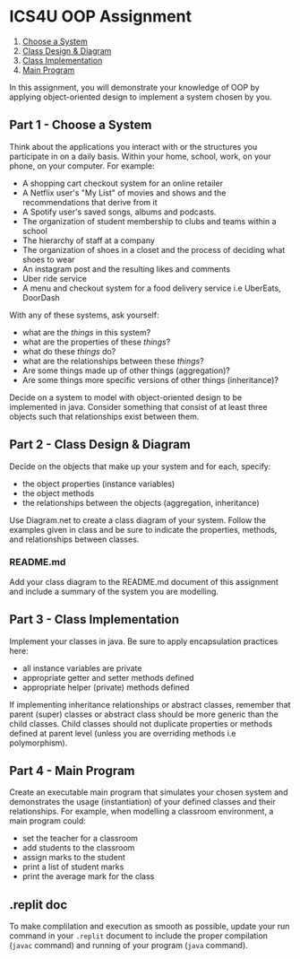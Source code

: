 # ICS4U OOP Assignment

1. [Choose a System](#part-1---choose-a-system) 
2. [Class Design & Diagram]() 
3. [Class Implementation]()
4. [Main Program]()

In this assignment, you will demonstrate your knowledge of OOP by applying object-oriented design to implement a system chosen by you.

## Part 1 - Choose a System
Think about the applications you interact with or the structures you participate in on a daily basis.  Within your home, school, work, on your phone, on your computer. For example:
* A shopping cart checkout system for an online retailer
* A Netflix user's "My List" of movies and shows and the recommendations that derive from it
* A Spotify user's saved songs, albums and podcasts.
* The organization of student membership to clubs and teams within a school
* The hierarchy of staff at a company
* The organization of shoes in a closet and the process of deciding what shoes to wear
* An instagram post and the resulting likes and comments 
* Uber ride service
* A menu and checkout system for a food delivery service i.e UberEats, DoorDash

With any of these systems, ask yourself:
* what are the *things* in this system?
* what are the properties of these *things*?
* what do these *things* do?
* what are the relationships between these *things*?
 * Are some things made up of other things (aggregation)?
 * Are some things more specific versions of other things (inheritance)?

Decide on a system to model with object-oriented design to be implemented in java. Consider something that consist of at least three objects such that relationships exist between them.

## Part 2 - Class Design & Diagram
Decide on the objects that make up your system and for each, specify:
* the object properties (instance variables)
* the object methods
* the relationships between the objects (aggregation, inheritance)

Use Diagram.net to create a class diagram of your system.  Follow the examples given in class and be sure to indicate the properties, methods, and relationships between classes.

### README.md
Add your class diagram to the README.md document of this assignment and include a summary of the system you are modelling.


## Part 3 - Class Implementation
Implement your classes in java.  Be sure to apply encapsulation practices here:
* all instance variables are private
* appropriate getter and setter methods defined
* appropriate helper (private) methods defined

If implementing inheritance relationships or abstract classes, remember that parent (super) classes or abstract class should be more generic than the child classes.  Child classes should not duplicate properties or methods defined at parent level (unless you are overriding methods i.e polymorphism).


## Part 4 - Main Program
Create an executable main program that simulates your chosen system and demonstrates the usage (instantiation) of your defined classes and their relationships.  For example, when modelling a classroom environment, a main program could:
* set the teacher for a classroom
* add students to the classroom
* assign marks to the student
* print a list of student marks 
* print the average mark for the class

## .replit doc
To make complilation and execution as smooth as possible, update your run command in your `.replit` document to include the proper compilation (`javac` command) and running of your program (`java` command).




